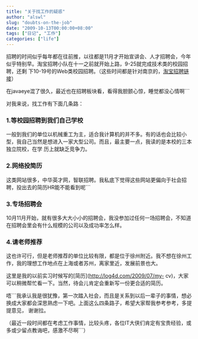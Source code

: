 ```yaml
---
title: "关于找工作的疑惑"
author: "alswl"
slug: "doubts-on-the-job"
date: "2009-10-13T00:00:00+08:00"
tags: ["日记", "工作"]
categories: ["life"]
---
```


招聘的时间似乎每年都在往前推，以往都是11月才开始宣讲会、人才招聘会，今年似乎特别早。淘宝招聘小队在十一之前就开始上路，9-25就完成技术类的校园招聘，还剩
下10-19号的Web类校园招聘。（这些时间都是针对南京的，[淘宝招聘链接](http://www.join-alibaba.com/)）

在javaeye混了很久，最近也在招聘板块看，看得我胆颤心惊，睡觉都没心情啊```

对我来说，找工作有下面几条路：

### 1.等校园招聘到我们自己学校

一般到我们的单位以机械重工为主，适合我计算机的并不多。有的话也会比较小型，我自己当然是想进入一家大型公司。而且，最主要一点，我读的是本校的三本独立院校，在学
历上就缺乏竞争力。

### 2.网络投简历

这类网站很多，中华英才网，智联招聘。我私底下觉得这些网站更偏向于社会招聘，投出去的简历HR能不能看到呢```

### 3.专场招聘会

10月11月开始，就有很多大大小小的招聘会，我没参加过任何一场招聘会，不知道在招聘会里会有什么规模的公司以及成功率怎么样。

### 4.请老师推荐

这也许可行，但是老师推荐的单位比较有限，都是位于徐州附近。我不想在徐州工作，我的理想工作地点在上海或者苏州，离家里近，发展前景也大。

这里是我的以前实习时候写的[简历](http://log4d.com/2009/07/my-
cv)，大家可以稍微帮忙看一下。当然，待会儿肯定会重新写一份更合适的简历。

唔```我承认我是很犹豫，第一次踏入社会，而且是关系到以后一辈子的事情，想必换成大家都会深思熟虑一下吧。上面这么四条路子，希望大家帮我参考参考，多提提意见，
谢谢拉。

（最近一段时间都在考虑工作事情，比较头疼，各位IT大侠们肯定有宝贵经验，或多或少留点教诲吧，感激不尽啊```）

